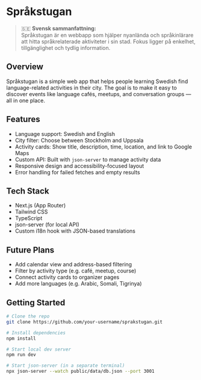 # Språkstugan

> 🇸🇪 **Svensk sammanfattning:**  
> Språkstugan är en webbapp som hjälper nyanlända och språkinlärare att hitta språkrelaterade aktiviteter i sin stad. Fokus ligger på enkelhet, tillgänglighet och tydlig information.

## Overview

Språkstugan is a simple web app that helps people learning Swedish find language-related activities in their city. The goal is to make it easy to discover events like language cafés, meetups, and conversation groups — all in one place.

##  Features

- Language support: Swedish and English
- City filter: Choose between Stockholm and Uppsala
- Activity cards: Show title, description, time, location, and link to Google Maps
- Custom API: Built with `json-server` to manage activity data
- Responsive design and accessibility-focused layout
- Error handling for failed fetches and empty results

## Tech Stack

- Next.js (App Router)
- Tailwind CSS
- TypeScript
- json-server (for local API)
- Custom i18n hook with JSON-based translations

## Future Plans

- Add calendar view and address-based filtering
- Filter by activity type (e.g. café, meetup, course)
- Connect activity cards to organizer pages
- Add more languages (e.g. Arabic, Somali, Tigrinya)

## Getting Started

```bash
# Clone the repo
git clone https://github.com/your-username/sprakstugan.git

# Install dependencies
npm install

# Start local dev server
npm run dev

# Start json-server (in a separate terminal)
npx json-server --watch public/data/db.json --port 3001
